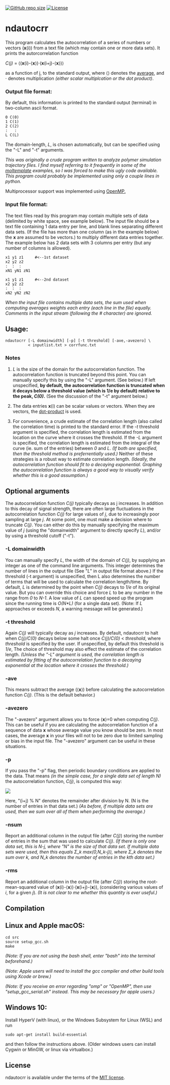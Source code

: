 [![GitHub repo size](https://img.shields.io/github/repo-size/jewettaij/ndautocrr)]()
[![License](https://img.shields.io/badge/License-MIT-green.svg)]()



ndautocrr
===========

This program calculates the autocorrelation of
a series of numbers or vectors (**x**(i)) from a text file
(which may contain one or more data sets).
It prints the autorcorrelation function

*C(j)* = ⟨(**x**(i)-⟨**x**⟩)⋅(**x**(i+j)-⟨**x**⟩)⟩

as a function of j, to the standard output, where ⟨⟩ denotes the
[average](https://en.wikipedia.org/wiki/Average#Arithmetic_mean),
and ⋅ denotes multiplication *(either scalar multiplcation or the dot product)*.




### Output file format:
By default, this information is printed to the standard output (terminal)
in two-column ascii format.

```
0 C(0)
1 C(1)
2 C(2)
:   :
L C(L)
```
The domain-length, *L*, is chosen automatically, but can be specified
using the "-L" and "-t" arguments.

*This was originally a crude program written to analyze polymer simulation
trajectory files.  I find myself referring to it frequently in some of the
[moltemplate](https://github.com/jewettaij/moltemplate)
examples, so I was forced to make this ugly code available.*
*This program could probably be implemented
using only a couple lines in python.*

Multiprocessor support was implemented using
[OpenMP.](https://en.wikipedia.org/wiki/OpenMP)


### Input file format:

The text files read by this program may contain multiple sets of data
(delimited by white space, see example below).
The input file should be a text file containing 1 data entry per line,
and blank lines separating different data sets.
(If the file has more than one column (as in the example below)
the **x** are assumed to be vectors.)
to multiply different data entries together.
The example below has 2 data sets with 3 columns per entry
(but any number of columns is allowed).
```
x1 y1 z1     #<--1st dataset
x2 y2 z2
:  :  :
xN1 yN1 zN1

x1 y1 z1     #<--2nd dataset
x2 y2 z2
:  :  :
xN2 yN2 zN2
```
*When the input file contains multiple data sets, the sum used when computing averages weights each entry (each line in the file) equally.*
*Comments in the input stream (following the \# character) are ignored.*

## Usage:

```
ndautocrr [-L domainwidth] [-p] [-t threshold] [-ave,-avezero] \
          < inputlist.txt > corrfunc.txt
```


### Notes


1. *L* is the size of the domain for the autocorrelation function.
The autocorrelation function is truncated beyond this point.
You can manually specify this by using the "-L" argument.  (See below.)
If left unspecified, **by default, the autocorrelation function is truncated
when it decays below a threshold value (which is 1/e by default)
relative to the peak, *C(0)*.**
(See the discussion of the "-t" argument below.)

2. The data entries **x**(i) can be scalar values or vectors.
When they are vectors, the
[dot-product](https://en.wikipedia.org/wiki/Dot_product)
is used.

3. For convenience, a crude estimate of the correlation length
(also called the correlation time) is printed to the standard error.
If the *-t* threshold argument is specified, the correlation length is
estimated from the location on the curve where it crosses the threshold.
If the *-L* argument is specified, the correlation length is estimated
from the integral of the curve (ie. sum of the entries) between *0* and *L*.
*(If both are specified, then the threshold method is preferrentially used.)*
Neither of these strategies is a robust way to estimate correlation length.
*(Ideally, the autocorrelation function should fit to a decaying exponential.
Graphing the autocorrelation function is always a good way to visually verify
whether this is a good assumption.)*


## Optional arguments

The autocorrelation function *C(j)* typically decays as j increases.
In addition to this decay of signal strength, there are often
large fluctuations in the autocorrelation function *C(j)* for large
values of *j*, due to increasingly poor sampling at large *j*.
At some point, one must make a decision where to truncate *C(j)*.
You can either do this by manually specifying the maximum value
of *j* (using the "domainwidth" argument to directly specify *L*),
and/or by using a threshold cutoff ("-t").


### -L domainwidth

You can manually specify *L*, the width of the domain of *C(j)*,
by supplying an integer as one of the command line arguments.
This integer determines the number of lines in the output file
(See "*L*" in output file format above.)
If the threshold (-t argument) is unspecified, then
L also determines the number of terms that will be used
to calculate the correlation length/time.
By default, *L* is determined by the point when *C(j)*
decays to *1/e* of its original value.
But you can override this choice and force *L* 
to be any number in the range from *0* to *N-1*.
A low value of *L* can speed speed up the program 
since the running time is *O(N\*L)* (for a single data set).
(Note: If *L* approaches or exceeds *N*, a warning message will be generated.)


### -t threshold

Again *C(j)* will typically decay as *j* increases.
By default, ndautocrr to halt when *C(j)/C(0)* decays below some
halt once *C(j)/C(0)* < *threshold*, where *threshold* is specified by the user.
If unspecified, by default this threshold is *1/e*,
The choice of threshold may also effect the estimate of the correlation length.
*(Unless the "-L" argument is used, the correlation length is estimated
by fitting of the autocorrelation function to a decaying exponential
at the location where it crosses the threshold.)*


### -ave

This means subtract the average (⟨**x**⟩) before calculating the
autocorrelation function *C(j)*.  (This is the default behavior.)


### -avezero

The "-avezero" argument allows you to force ⟨**x**⟩=0 when computing *C(j)*.
This can be useful if you are calculating the autocorrelation function
of a sequence of data **x** whose average value you know should be zero.
In most cases, the average **x** in your files will not to be
zero due to limited sampling or bias in the input file.
The "-avezero" argument can be useful in these situations.


### -p

If you pass the "-p" flag, then periodic boundary conditions
are applied to the data.
That means *(in the simple case, for a single data set of length N)*
the autocorrelation function, *C(j)*, is computed this way:

<img src="http://latex.codecogs.com/gif.latex?\large&space;C(j)=\frac{1}{N-j}\sum_{i=1}^{N-j}(\mathbf{x}(i)-\langle \mathbf{x}\rangle)\cdot(\mathbf{x}(i+j)-\langle \mathbf{x}\rangle)"/>

Here, "(i+j) % N" denotes the remainder after division by N.
(N is the number of entries in that data set.)
*(As before, if multiple data sets are used, 
then we sum over all of them when performing the average.)*


### -nsum
Report an additional column in the output file (after *C(j)*)
storing the number of entries in the sum that was used to calculate *C(j)*.
*(If there is only one data set, this is N-j, where "N" is the size of that
data set.  If multiple data sets were used, then this equals
Σ_k max(0,N_k-j)), where Σ_k denotes the sum over k, and
N_k denotes the number of entries in the kth data set.)*


### -rms
Report an additional column in the output file (after *C(j)*) storing the
root-mean-squared value of (**x**(i)-⟨**x**⟩)⋅(**x**(i+j)-⟨**x**⟩),
(considering various values of *i*, for a given *j*).
*(It is not clear to me whether this quantity is ever useful.)*


## Compilation

## Linux and Apple macOS:

```
cd src
source setup_gcc.sh
make
```

*(Note:  If you are not using the bash shell,
enter "bash" into the terminal beforehand.)*

*(Note: Apple users will need to install the gcc compiler
and other build tools using Xcode or brew.)*

*(Note: If you receive an error regarding "omp" or "OpenMP", then use
"setup_gcc_serial.sh" instead.  This may be necessary for apple users.)*

## Windows 10:

Install HyperV (with linux), or the Windows Subsystem for Linux (WSL) and run

```
sudo apt-get install build-essential
```

and then follow the instructions above.
(Older windows users can install Cygwin or MinGW, or linux via virtualbox.)

## License

ndautocrr is available under the terms of the [MIT license](LICENSE.md).
